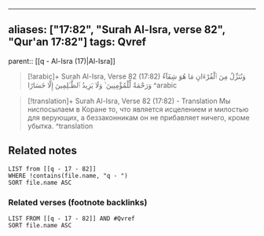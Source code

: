 
---
aliases: ["17:82", "Surah Al-Isra, verse 82", "Qur'an 17:82"]
tags: Qvref
---

parent:: [[q - Al-Isra (17)|Al-Isra]]

> [!arabic]+ Surah Al-Isra, Verse 82 (17:82)
> <span class="quran-arabic">وَنُنَزِّلُ مِنَ ٱلْقُرْءَانِ مَا هُوَ شِفَآءٌ وَرَحْمَةٌ لِّلْمُؤْمِنِينَ ۙ وَلَا يَزِيدُ ٱلظَّـٰلِمِينَ إِلَّا خَسَارًا</span>
^arabic

> [!translation]+ Surah Al-Isra, Verse 82 (17:82) - Translation
> Мы ниспосылаем в Коране то, что является исцелением и милостью для верующих, а беззаконникам он не прибавляет ничего, кроме убытка.
^translation



## Related notes
```dataview
LIST from [[q - 17 - 82]]
WHERE !contains(file.name, "q - ")
SORT file.name ASC
```

### Related verses (footnote backlinks)
```dataview
LIST FROM [[q - 17 - 82]] AND #Qvref
SORT file.name ASC
```

